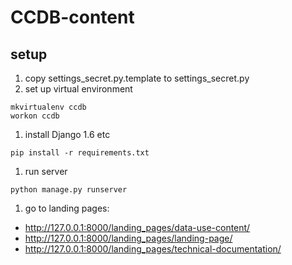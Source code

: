 CCDB-content
============

## setup

1. copy settings_secret.py.template to settings_secret.py
1. set up virtual environment 

  ```
  mkvirtualenv ccdb
  workon ccdb
  ```
1. install Django 1.6 etc

  ```
  pip install -r requirements.txt
  ```
1. run server

  ``` 
  python manage.py runserver 
  ```
1. go to landing pages: 
  - http://127.0.0.1:8000/landing_pages/data-use-content/
  - http://127.0.0.1:8000/landing_pages/landing-page/
  - http://127.0.0.1:8000/landing_pages/technical-documentation/
